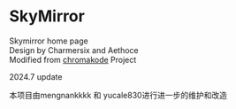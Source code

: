 # SkyMirror  
Skymirror home page  
Design by Charmersix and Aethoce  
Modified from [chromakode](http://chromakode.com/) Project  

2024.7 update

本项目由mengnankkkk 和 yucale830进行进一步的维护和改造
